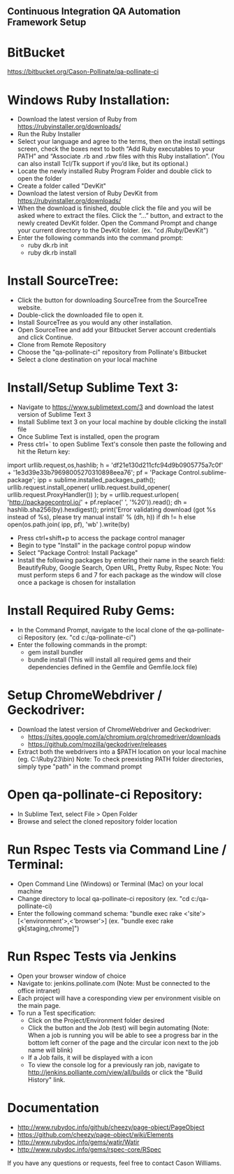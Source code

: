 ## Continuous Integration QA Automation Framework Setup



# BitBucket 
https://bitbucket.org/Cason-Pollinate/qa-pollinate-ci

# Windows Ruby Installation:
* Download the latest version of Ruby from https://rubyinstaller.org/downloads/
* Run the Ruby Installer
* Select your language and agree to the terms, then on the install settings screen, check the boxes next to both “Add Ruby executables to your PATH” and “Associate .rb and .rbw files with this Ruby installation”. (You can also install Tcl/Tk support if you’d like, but its optional.)
* Locate the newly installed Ruby Program Folder and double click to open the folder
* Create a folder called "DevKit"
* Download the latest version of Ruby DevKit from https://rubyinstaller.org/downloads/
* When the download is finished, double click the file and you will be asked where to extract the files. Click the “…” button, and extract to the newly created DevKit folder.
Open the Command Prompt and change your current directory to the DevKit folder. (ex. "cd /Ruby/DevKit")
* Enter the following commands into the command prompt: 
	- ruby dk.rb init     
	- ruby dk.rb install

# Install SourceTree:
* Click the button for downloading SourceTree from the SourceTree website.
* Double-click the downloaded file to open it.
* Install SourceTree as you would any other installation.
* Open SourceTree and add your Bitbucket Server account credentials and click Continue.
* Clone from Remote Repository
* Choose the "qa-pollinate-ci" repository from Pollinate's Bitbucket
* Select a clone destination on your local machine

# Install/Setup Sublime Text 3:
* Navigate to https://www.sublimetext.com/3 and download the latest version of Sublime Text 3
* Install Sublime text 3 on your local machine by double clicking the install file
* Once Sublime Text is installed, open the program
* Press ctrl+` to open Sublime Text's console then paste the following and hit the Return key: 

import urllib.request,os,hashlib; h = 'df21e130d211cfc94d9b0905775a7c0f' + '1e3d39e33b79698005270310898eea76'; pf = 'Package Control.sublime-package'; ipp = sublime.installed_packages_path(); urllib.request.install_opener( urllib.request.build_opener( urllib.request.ProxyHandler()) ); by = urllib.request.urlopen( 'http://packagecontrol.io/' + pf.replace(' ', '%20')).read(); dh = hashlib.sha256(by).hexdigest(); print('Error validating download (got %s instead of %s), please try manual install' % (dh, h)) if dh != h else open(os.path.join( ipp, pf), 'wb' ).write(by)

* Press ctrl+shift+p to access the package control manager
* Begin to type "Install" in the package control popup window
* Select "Package Control: Install Package"
* Install the following packages by entering their name in the search field: BeautifyRuby, Google Search, Open URL, Pretty Ruby, Rspec
Note: You must perform steps 6 and 7 for each package as the window will close once a package is chosen for installation

# Install Required Ruby Gems:
* In the Command Prompt, navigate to the local clone of the qa-pollinate-ci Repository (ex. "cd c:/qa-pollinate-ci")
* Enter the following commands in the prompt:
	- gem install bundler
	- bundle install
(This will install all required gems and their dependencies defined in the Gemfile and Gemfile.lock file)


# Setup ChromeWebdriver / Geckodriver:
* Download the latest version of ChromeWebdriver and Geckodriver:
	- https://sites.google.com/a/chromium.org/chromedriver/downloads
	- https://github.com/mozilla/geckodriver/releases
* Extract both the webdrivers into a $PATH location on your local machine (eg. C:\Ruby23\bin)
Note: To check preexisting PATH folder directories, simply type "path" in the command prompt

# Open qa-pollinate-ci Repository:
* In Sublime Text, select File > Open Folder
* Browse and select the cloned repository folder location

# Run Rspec Tests via Command Line / Terminal:
* Open Command Line (Windows) or Terminal (Mac) on your local machine
* Change directory to local qa-pollinate-ci repository (ex. "cd c:/qa-pollinate-ci)
* Enter the following command schema: "bundle exec rake <'site'>[<'environment'>,<'browser'>]            (ex. "bundle exec rake gk[staging,chrome]")

# Run Rspec Tests via Jenkins
* Open your browser window of choice
* Navigate to: jenkins.pollinate.com (Note: Must be connected to the office intranet)
* Each project will have a coresponding view per environment visible on the main page.
* To run a Test specification:
	- Click on the Project/Environment folder desired
	- Click the  button and the Job (test) will begin automating (Note: When a job is running you will be able to see a progress bar in the bottom left corner of the page and the circular icon next to the job name will blink)
	- If a Job fails, it will be displayed with a  icon
	- To view the console log for a previously ran job, navigate to http://jenkins.polliante.com/view/all/builds or click the "Build History" link.

# Documentation
- http://www.rubydoc.info/github/cheezy/page-object/PageObject
- https://github.com/cheezy/page-object/wiki/Elements
- http://www.rubydoc.info/gems/watir/Watir
- http://www.rubydoc.info/gems/rspec-core/RSpec


If you have any questions or requests, feel free to contact Cason Williams.

